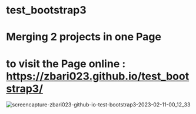 # test_bootstrap3
# Merging 2 projects in one Page
# to visit the Page online : https://zbari023.github.io/test_bootstrap3/

![screencapture-zbari023-github-io-test-bootstrap3-2023-02-11-00_12_33](https://user-images.githubusercontent.com/120318142/218220159-b5159a4e-1c09-4281-930e-672349e4dd4d.png)
